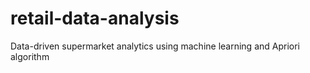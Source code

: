 # retail-data-analysis
Data-driven supermarket analytics using machine learning and Apriori algorithm
